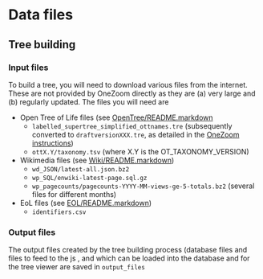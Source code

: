 # Data files
 
## Tree building

### Input files

To build a tree, you will need to download various files from the internet. These are not provided by OneZoom directly as they are (a) very large and (b) regularly updated. The files you will need are 

* Open Tree of Life files (see [OpenTree/README.markdown](OpenTree/README.markdown)
	* `labelled_supertree_simplified_ottnames.tre` (subsequently converted to `draftversionXXX.tre`, as detailed in the [OneZoom instructions](../ServerScripts/TreeBuild/README.markdown))
	* `ottX.Y/taxonomy.tsv` (where X.Y is the OT_TAXONOMY_VERSION)
* Wikimedia files (see [Wiki/README.markdown](Wiki/README.markdown))
	* `wd_JSON/latest-all.json.bz2`
	* `wp_SQL/enwiki-latest-page.sql.gz`
	* `wp_pagecounts/pagecounts-YYYY-MM-views-ge-5-totals.bz2` (several files for different months)
* EoL files (see [EOL/README.markdown](EOL/README.markdown))
	* `identifiers.csv`

### Output files

The output files created by the tree building process (database files and files to feed to the js , and which can be loaded into the database and for the tree viewer are  saved in `output_files`
